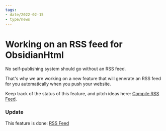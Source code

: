 ```yaml
---
tags:
- date/2022-02-15
- type/news
---
```

# Working on an RSS feed for ObsidianHtml

No self-publishing system should go without an RSS feed.

That's why we are working on a new feature that will generate an RSS feed for you automatically when you push your website.

Keep track of the status of this feature, and pitch ideas here: [Compile RSS Feed](https://github.com/obsidian-html/obsidian-html/issues/21).

### Update
This feature is done: [RSS Feed](../Configurations/Features/RSS%20Feed.md)